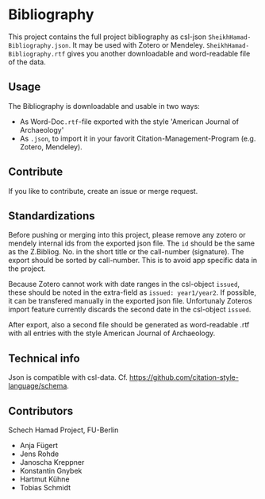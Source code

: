 # Bibliography
This project contains the full project bibliography as csl-json `SheikhHamad-Bibliography.json`. It may be used with Zotero or Mendeley. `SheikhHamad-Bibliography.rtf` gives you another downloadable and word-readable file of the data.

## Usage
The Bibliography is downloadable and usable in two ways:
* As Word-Doc`.rtf`-file exported with the style 'American Journal of Archaeology'
* As `.json`, to import it in your favorit Citation-Management-Program (e.g. Zotero, Mendeley).

## Contribute
If you like to contribute, create an issue or merge request.

## Standardizations
Before pushing or merging into this project, please remove any zotero or mendely internal ids from the exported json file. The `id` should be the same as the Z.Bibliog. No. in the short title or the call-number (signature). The export should be sorted by call-number. This is to avoid app specific data in the project.

Because Zotero cannot work with date ranges in the csl-object `issued`, these should be noted in the extra-field as `issued: year1/year2`. If possible, it can be transfered manually in the exported json file. Unfortunaly Zoteros import feature currently discards the second date in the csl-object `issued`.

After export, also a second file should be generated as word-readable .rtf with all entries with the style American Journal of Archaeology.

## Technical info
Json is compatible with csl-data. Cf. https://github.com/citation-style-language/schema.

## Contributors
Schech Hamad Project, FU-Berlin
* Anja Fügert
* Jens Rohde
* Janoscha Kreppner
* Konstantin Gnybek
* Hartmut Kühne
* Tobias Schmidt
